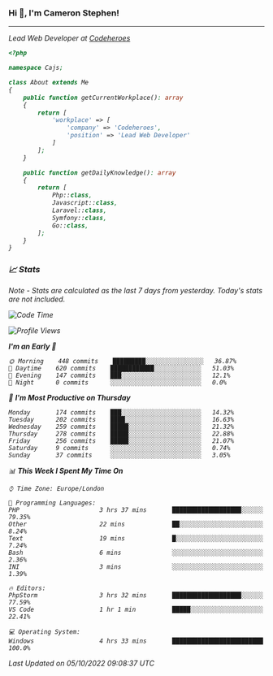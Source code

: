 ### Hi 👋, I'm Cameron Stephen!
<hr>
<p><em>Lead Web Developer at <a href="https://codeheroes.co.uk">Codeheroes</a></p>


```php
<?php

namespace Cajs;

class About extends Me
{
    public function getCurrentWorkplace(): array
    {
        return [
            'workplace' => [
                'company' => 'Codeheroes',
                'position' => 'Lead Web Developer'
            ]
        ];
    }

    public function getDailyKnowledge(): array
    {
        return [
            Php::class,
            Javascript::class,
            Laravel::class,
            Symfony::class,
            Go::class,
        ];
    }
}
```

### 📈 Stats
<p><em>Note - Stats are calculated as the last 7 days from yesterday. Today's stats are not included.</em></p>


<!--START_SECTION:waka-->
![Code Time](http://img.shields.io/badge/Code%20Time-3%2C142%20hrs%2036%20mins-blue)

![Profile Views](http://img.shields.io/badge/Profile%20Views-0-blue)

**I'm an Early 🐤** 

```text
🌞 Morning    448 commits    █████████░░░░░░░░░░░░░░░░   36.87% 
🌆 Daytime    620 commits    ████████████░░░░░░░░░░░░░   51.03% 
🌃 Evening    147 commits    ███░░░░░░░░░░░░░░░░░░░░░░   12.1% 
🌙 Night      0 commits      ░░░░░░░░░░░░░░░░░░░░░░░░░   0.0%

```
📅 **I'm Most Productive on Thursday** 

```text
Monday       174 commits    ███░░░░░░░░░░░░░░░░░░░░░░   14.32% 
Tuesday      202 commits    ████░░░░░░░░░░░░░░░░░░░░░   16.63% 
Wednesday    259 commits    █████░░░░░░░░░░░░░░░░░░░░   21.32% 
Thursday     278 commits    █████░░░░░░░░░░░░░░░░░░░░   22.88% 
Friday       256 commits    █████░░░░░░░░░░░░░░░░░░░░   21.07% 
Saturday     9 commits      ░░░░░░░░░░░░░░░░░░░░░░░░░   0.74% 
Sunday       37 commits     ░░░░░░░░░░░░░░░░░░░░░░░░░   3.05%

```


📊 **This Week I Spent My Time On** 

```text
⌚︎ Time Zone: Europe/London

💬 Programming Languages: 
PHP                      3 hrs 37 mins       ███████████████████░░░░░░   79.35% 
Other                    22 mins             ██░░░░░░░░░░░░░░░░░░░░░░░   8.24% 
Text                     19 mins             █░░░░░░░░░░░░░░░░░░░░░░░░   7.24% 
Bash                     6 mins              ░░░░░░░░░░░░░░░░░░░░░░░░░   2.36% 
INI                      3 mins              ░░░░░░░░░░░░░░░░░░░░░░░░░   1.39%

🔥 Editors: 
PhpStorm                 3 hrs 32 mins       ███████████████████░░░░░░   77.59% 
VS Code                  1 hr 1 min          █████░░░░░░░░░░░░░░░░░░░░   22.41%

💻 Operating System: 
Windows                  4 hrs 33 mins       █████████████████████████   100.0%

```


 Last Updated on 05/10/2022 09:08:37 UTC
<!--END_SECTION:waka-->
